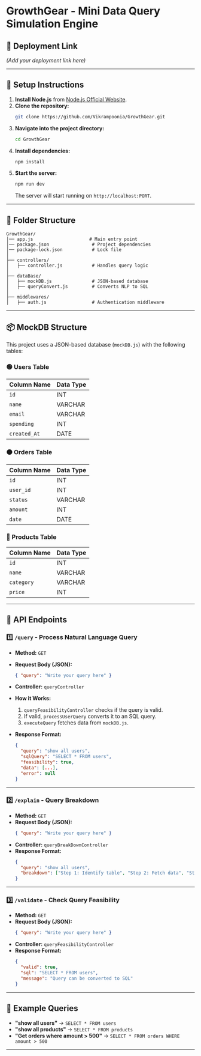 # GrowthGear - Mini Data Query Simulation Engine

## 🚀 Deployment Link
_(Add your deployment link here)_

---

## 📌 Setup Instructions

1. **Install Node.js** from [Node.js Official Website](https://nodejs.org/en/download).
2. **Clone the repository:**
   ```sh
   git clone https://github.com/Vikrampoonia/GrowthGear.git
   ```
3. **Navigate into the project directory:**
   ```sh
   cd GrowthGear
   ```
4. **Install dependencies:**
   ```sh
   npm install
   ```
5. **Start the server:**
   ```sh
   npm run dev
   ```
   The server will start running on `http://localhost:PORT`.

---

## 📂 Folder Structure
```
GrowthGear/
│── app.js                     # Main entry point
│── package.json                # Project dependencies
│── package-lock.json           # Lock file
│
├── controllers/
│   ├── controller.js           # Handles query logic
│
├── dataBase/
│   ├── mockDB.js               # JSON-based database
│   ├── queryConvert.js         # Converts NLP to SQL
│
├── middlewares/
│   ├── auth.js                 # Authentication middleware
```

---

## 📦 MockDB Structure
This project uses a JSON-based database (`mockDB.js`) with the following tables:

### 🟢 Users Table
| Column Name  | Data Type  |
|-------------|-----------|
| `id`        | INT       |
| `name`      | VARCHAR   |
| `email`     | VARCHAR   |
| `spending`  | INT       |
| `created_At` | DATE      |

### 🟠 Orders Table
| Column Name | Data Type  |
|------------|-----------|
| `id`       | INT       |
| `user_id`  | INT       |
| `status`   | VARCHAR   |
| `amount`   | INT       |
| `date`     | DATE      |

### 🔵 Products Table
| Column Name | Data Type  |
|------------|-----------|
| `id`       | INT       |
| `name`     | VARCHAR   |
| `category` | VARCHAR   |
| `price`    | INT       |

---

## 📡 API Endpoints

### **1️⃣ `/query` - Process Natural Language Query**
- **Method:** `GET`
- **Request Body (JSON):**
  ```json
  { "query": "Write your query here" }
  ```
- **Controller:** `queryController`
- **How it Works:**
  1. `queryFeasibilityController` checks if the query is valid.
  2. If valid, `processUserQuery` converts it to an SQL query.
  3. `executeQuery` fetches data from `mockDB.js`.

- **Response Format:**
  ```json
  {
    "query": "show all users",
    "sqlQuery": "SELECT * FROM users",
    "feasibility": true,
    "data": [...],
    "error": null
  }
  ```

---

### **2️⃣ `/explain` - Query Breakdown**
- **Method:** `GET`
- **Request Body (JSON):**
  ```json
  { "query": "Write your query here" }
  ```
- **Controller:** `queryBreakDownController`
- **Response Format:**
  ```json
  {
    "query": "show all users",
    "breakdown": ["Step 1: Identify table", "Step 2: Fetch data", "Step 3: Return response"]
  }
  ```

---

### **3️⃣ `/validate` - Check Query Feasibility**
- **Method:** `GET`
- **Request Body (JSON):**
  ```json
  { "query": "Write your query here" }
  ```
- **Controller:** `queryFeasibilityController`
- **Response Format:**
  ```json
  {
    "valid": true,
    "sql": "SELECT * FROM users",
    "message": "Query can be converted to SQL"
  }
  ```

---

## 📝 Example Queries
- **"show all users"** → `SELECT * FROM users`
- **"show all products"** → `SELECT * FROM products`
- **"Get orders where amount > 500"** → `SELECT * FROM orders WHERE amount > 500`

---


